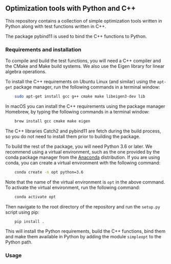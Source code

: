 ## Optimization tools with Python and C++

This repository contains a collection of simple optimization tools
written in Python along with test functions written in C++.

The package pybind11 is used to bind the C++ functions to Python.

### Requirements and installation

To compile and build the test functions, you will need
a C++ compiler and the CMake and Make build systems. We also use 
the Eigen library for linear algebra operations.

To install the C++ requirements on Ubuntu Linux (and similar)
using the ```apt-get``` package manager, run the following commands in a terminal window:

```bash
    sudo apt-get install gcc g++ cmake make libeigen3-dev lib
   ```

In macOS you can install the C++ requirements using the package manager
Homebrew, by typing the following commands in a terminal window:

```bash
    brew install gcc cmake make eigen
   ```

The C++ libraries Catch2 and pybind11 are fetch during the build process,
so you do not need to install them prior to building the package.

To build the rest of the package, you will need Python 3.6 or later.
We recommend using a virtual environment, such as the one provided by the conda package manager
from the [Anaconda]((https://www.anaconda.com/distribution/)) distribution. If you are using conda, you can create a
virtual environment with the following command:

```bash
    conda create -n opt python=3.6
   ```

Note that the name of the virtual environment is `opt` in the above command.
To activate the virtual environment, run the following command:

```bash
    conda activate opt
   ```

Then navigate to the root directory of the repository and run the `setup.py` script using pip:

``` bash
    pip install .
```

This will install the Python requirements, build the C++ functions, bind them and make them available in Python by
adding the module `simpleopt` to the Python path.

### Usage

